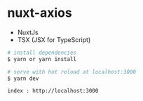 # nuxt-axios

* NuxtJs
* TSX (JSX for TypeScript)

```bash
# install dependencies
$ yarn or yarn install

# serve with hot reload at localhost:3000
$ yarn dev

index : http://localhost:3000
```
